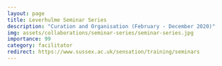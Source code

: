 ```yaml
---
layout: page
title: Leverhulme Seminar Series
description: "Curation and Organisation (February - December 2020)"
img: assets/collaborations/seminar-series/seminar-series.jpg
importance: 99
category: facilitator
redirect: https://www.sussex.ac.uk/sensation/training/seminars
---
```

